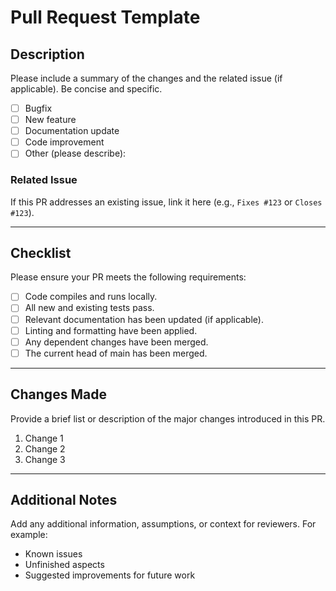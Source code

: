 # Pull Request Template

## Description

Please include a summary of the changes and the related issue (if applicable). Be concise and specific.

- [ ] Bugfix
- [ ] New feature
- [ ] Documentation update
- [ ] Code improvement
- [ ] Other (please describe):

### Related Issue

If this PR addresses an existing issue, link it here (e.g., `Fixes #123` or `Closes #123`).

---

## Checklist

Please ensure your PR meets the following requirements:

- [ ] Code compiles and runs locally.
- [ ] All new and existing tests pass.
- [ ] Relevant documentation has been updated (if applicable).
- [ ] Linting and formatting have been applied.
- [ ] Any dependent changes have been merged.
- [ ] The current head of main has been merged.

---

## Changes Made

Provide a brief list or description of the major changes introduced in this PR.

1. Change 1
2. Change 2
3. Change 3

---

## Additional Notes

Add any additional information, assumptions, or context for reviewers. 
For example:
- Known issues
- Unfinished aspects
- Suggested improvements for future work
